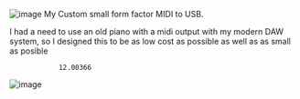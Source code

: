 ![image](https://github.com/user-attachments/assets/9dfcbc0d-eddc-4e1c-8c84-02172e5c9726)
My Custom small form factor MIDI to USB.

I had a need to use an old piano with a midi output with my modern DAW system, so I designed this to be as low cost as possible as well as as small as posible

				12.00366
![image](https://github.com/user-attachments/assets/f532a4b4-8b6c-4145-aeec-7503bde8fac0)
